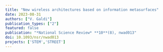 ```yaml
---
title: "New wireless architectures based on information metasurfaces"
date: 2023-08-31
authors: ["V. Galdi"]
publication_types: ["2"]
featured: false
publication: "*National Science Review* **10**(8), nwad013"
doi: 10.1093/nsr/nwad013
projects: ['STEM','STREET']
---
```

